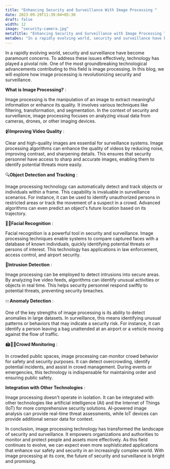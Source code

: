 ```yaml
---
title: "Enhancing Security and Surveillance With Image Processing "
date: 2023-09-29T11:39:04+05:30
draft: false
width: 12
image: "security-camera.jpg"
metaTitle: "Enhancing Security and Surveillance with Image Processing Technology | Open CV Courses | camera "
metaDes: "In a rapidly evolving world, security and surveillance have become paramount concerns. To address these issues effectively, technology has played a pivotal role. One of the most groundbreaking technological advancements contributing to this field is image processing. In this blog, we will explore how image processing is revolutionizing security and surveillance. | surveillance camera | security camera | camera | cctv | cctv camera"
---
```


In a rapidly evolving world, security and surveillance have become paramount concerns. To address these issues effectively, technology has played a pivotal role. One of the most groundbreaking technological advancements contributing to this field is image processing. In this blog, we will explore how image processing is revolutionizing security and surveillance. <!--more-->

**What is Image Processing?** : 

Image processing is the manipulation of an image to extract meaningful information or enhance its quality. It involves various techniques like filtering, transformation, and segmentation. In the context of security and surveillance, image processing focuses on analyzing visual data from cameras, drones, or other imaging devices.

📹**Improving Video Quality** : 

Clear and high-quality images are essential for surveillance systems. Image processing algorithms can enhance the quality of videos by reducing noise, improving contrast, and sharpening details. This ensures that security personnel have access to sharp and accurate images, enabling them to identify potential threats more easily.

🔍**Object Detection and Tracking** :

Image processing technology can automatically detect and track objects or individuals within a frame. This capability is invaluable in surveillance scenarios. For instance, it can be used to identify unauthorized persons in restricted areas or track the movement of a suspect in a crowd. Advanced algorithms can even predict an object's future location based on its trajectory.

👮‍♂️**Facial Recognition** : 

Facial recognition is a powerful tool in security and surveillance. Image processing techniques enable systems to compare captured faces with a database of known individuals, quickly identifying potential threats or persons of interest. This technology has applications in law enforcement, access control, and airport security.

🚧**Intrusion Detection** : 

Image processing can be employed to detect intrusions into secure areas. By analyzing live video feeds, algorithms can identify unusual activities or objects in real time. This helps security personnel respond swiftly to potential threats, preventing security breaches.

🗠**Anomaly Detection** :

One of the key strengths of image processing is its ability to detect anomalies in large datasets. In surveillance, this means identifying unusual patterns or behaviors that may indicate a security risk. For instance, it can identify a person leaving a bag unattended at an airport or a vehicle moving against the flow of traffic.

🏟️🏃‍♂️**Crowd Monitoring** :

In crowded public spaces, image processing can monitor crowd behavior for safety and security purposes. It can detect overcrowding, identify potential incidents, and assist in crowd management. During events or emergencies, this technology is indispensable for maintaining order and ensuring public safety.

**Integration with Other Technologies** : 

Image processing doesn't operate in isolation. It can be integrated with other technologies like artificial intelligence (AI) and the Internet of Things (IoT) for more comprehensive security solutions. AI-powered image analysis can provide real-time threat assessments, while IoT devices can provide additional sensor data for context.

In conclusion, image processing technology has transformed the landscape of security and surveillance. It empowers organizations and authorities to monitor and protect people and assets more effectively. As this field continues to evolve, we can expect even more sophisticated applications that enhance our safety and security in an increasingly complex world. With image processing at its core, the future of security and surveillance is bright and promising.